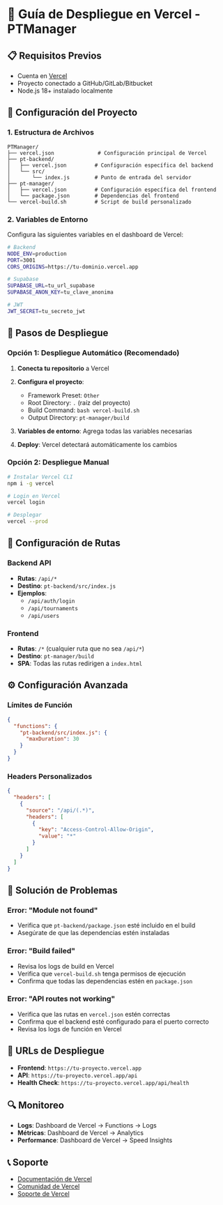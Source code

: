 # 🚀 Guía de Despliegue en Vercel - PTManager

## 📋 Requisitos Previos

- Cuenta en [Vercel](https://vercel.com)
- Proyecto conectado a GitHub/GitLab/Bitbucket
- Node.js 18+ instalado localmente

## 🔧 Configuración del Proyecto

### 1. Estructura de Archivos
```
PTManager/
├── vercel.json              # Configuración principal de Vercel
├── pt-backend/
│   ├── vercel.json         # Configuración específica del backend
│   └── src/
│       └── index.js        # Punto de entrada del servidor
├── pt-manager/
│   ├── vercel.json         # Configuración específica del frontend
│   └── package.json        # Dependencias del frontend
└── vercel-build.sh         # Script de build personalizado
```

### 2. Variables de Entorno
Configura las siguientes variables en el dashboard de Vercel:

```bash
# Backend
NODE_ENV=production
PORT=3001
CORS_ORIGINS=https://tu-dominio.vercel.app

# Supabase
SUPABASE_URL=tu_url_supabase
SUPABASE_ANON_KEY=tu_clave_anonima

# JWT
JWT_SECRET=tu_secreto_jwt
```

## 🚀 Pasos de Despliegue

### Opción 1: Despliegue Automático (Recomendado)

1. **Conecta tu repositorio** a Vercel
2. **Configura el proyecto**:
   - Framework Preset: `Other`
   - Root Directory: `.` (raíz del proyecto)
   - Build Command: `bash vercel-build.sh`
   - Output Directory: `pt-manager/build`

3. **Variables de entorno**: Agrega todas las variables necesarias
4. **Deploy**: Vercel detectará automáticamente los cambios

### Opción 2: Despliegue Manual

```bash
# Instalar Vercel CLI
npm i -g vercel

# Login en Vercel
vercel login

# Desplegar
vercel --prod
```

## 🔄 Configuración de Rutas

### Backend API
- **Rutas**: `/api/*`
- **Destino**: `pt-backend/src/index.js`
- **Ejemplos**:
  - `/api/auth/login`
  - `/api/tournaments`
  - `/api/users`

### Frontend
- **Rutas**: `/*` (cualquier ruta que no sea `/api/*`)
- **Destino**: `pt-manager/build`
- **SPA**: Todas las rutas redirigen a `index.html`

## ⚙️ Configuración Avanzada

### Límites de Función
```json
{
  "functions": {
    "pt-backend/src/index.js": {
      "maxDuration": 30
    }
  }
}
```

### Headers Personalizados
```json
{
  "headers": [
    {
      "source": "/api/(.*)",
      "headers": [
        {
          "key": "Access-Control-Allow-Origin",
          "value": "*"
        }
      ]
    }
  ]
}
```

## 🐛 Solución de Problemas

### Error: "Module not found"
- Verifica que `pt-backend/package.json` esté incluido en el build
- Asegúrate de que las dependencias estén instaladas

### Error: "Build failed"
- Revisa los logs de build en Vercel
- Verifica que `vercel-build.sh` tenga permisos de ejecución
- Confirma que todas las dependencias estén en `package.json`

### Error: "API routes not working"
- Verifica que las rutas en `vercel.json` estén correctas
- Confirma que el backend esté configurado para el puerto correcto
- Revisa los logs de función en Vercel

## 📱 URLs de Despliegue

- **Frontend**: `https://tu-proyecto.vercel.app`
- **API**: `https://tu-proyecto.vercel.app/api`
- **Health Check**: `https://tu-proyecto.vercel.app/api/health`

## 🔍 Monitoreo

- **Logs**: Dashboard de Vercel → Functions → Logs
- **Métricas**: Dashboard de Vercel → Analytics
- **Performance**: Dashboard de Vercel → Speed Insights

## 📞 Soporte

- [Documentación de Vercel](https://vercel.com/docs)
- [Comunidad de Vercel](https://github.com/vercel/vercel/discussions)
- [Soporte de Vercel](https://vercel.com/support)
